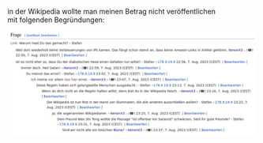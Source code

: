 in der Wikipedia wollte man meinen Betrag nicht veröffentlichen \
mit folgenden Begründungen:

![XenonX3](https://github.com/pointfrip/calculator/blob/main/Screenshots/Xenonx3.png)
